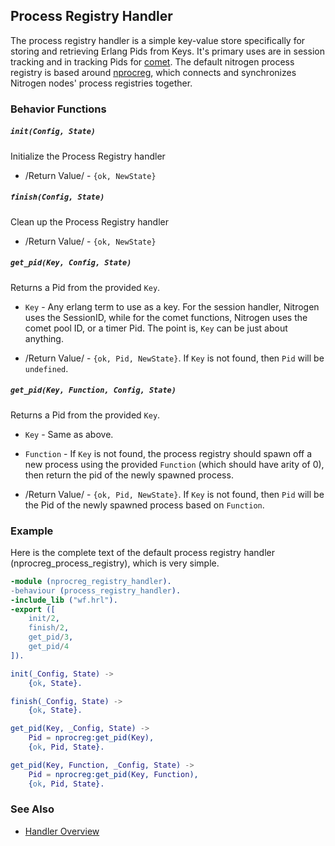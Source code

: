 

## Process Registry Handler

The process registry handler is a simple key-value store specifically for
  storing and retrieving Erlang Pids from Keys. It's primary uses are in
  session tracking and in tracking Pids for [comet](../doc/api.html#sec-5).
  The default nitrogen process registry is based around
  [nprocreg](https://github.com/nitrogen/nprocreg), which connects and
  synchronizes Nitrogen nodes' process registries together.

### Behavior Functions
 
##### `init(Config, State)`

  Initialize the Process Registry handler

 *  /Return Value/ - `{ok, NewState}` 

##### `finish(Config, State)`

  Clean up the Process Registry handler

 *  /Return Value/ - `{ok, NewState}`
  
##### `get_pid(Key, Config, State)`
  
  Returns a Pid from the provided `Key`.

 *  `Key` - Any erlang term to use as a key. For the session handler, Nitrogen
      uses the SessionID, while for the comet functions, Nitrogen uses the
      comet pool ID, or a timer Pid. The point is, `Key` can be just about
      anything.

 *  /Return Value/ - `{ok, Pid, NewState}`.  If `Key` is not found, then `Pid` will be `undefined`. 

##### `get_pid(Key, Function, Config, State)`
  
  Returns a Pid from the provided `Key`.

 *  `Key` - Same as above.

 *  `Function` - If `Key` is not found, the process registry should spawn off a
      new process using the provided `Function` (which should have arity of 0), then return the pid
      of the newly spawned process.

 *  /Return Value/ - `{ok, Pid, NewState}`. If `Key` is not found, then `Pid`
      will be the Pid of the newly spawned process based on `Function`.

### Example

Here is the complete text of the default process registry handler
(nprocreg_process_registry), which is very simple.

```erlang
-module (nprocreg_registry_handler).
-behaviour (process_registry_handler).
-include_lib ("wf.hrl").
-export ([
    init/2,
    finish/2,
    get_pid/3,
    get_pid/4
]).

init(_Config, State) ->
    {ok, State}.

finish(_Config, State) ->
    {ok, State}.

get_pid(Key, _Config, State) ->
    Pid = nprocreg:get_pid(Key),
    {ok, Pid, State}.

get_pid(Key, Function, _Config, State) ->
    Pid = nprocreg:get_pid(Key, Function),
    {ok, Pid, State}.

```


### See Also

 *  [Handler Overview](../handlers.html)

